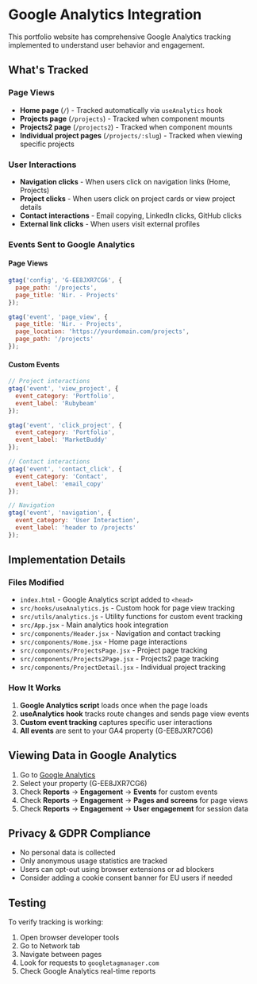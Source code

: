 # Google Analytics Integration

This portfolio website has comprehensive Google Analytics tracking implemented to understand user behavior and engagement.

## What's Tracked

### Page Views
- **Home page** (`/`) - Tracked automatically via `useAnalytics` hook
- **Projects page** (`/projects`) - Tracked when component mounts
- **Projects2 page** (`/projects2`) - Tracked when component mounts  
- **Individual project pages** (`/projects/:slug`) - Tracked when viewing specific projects

### User Interactions
- **Navigation clicks** - When users click on navigation links (Home, Projects)
- **Project clicks** - When users click on project cards or view project details
- **Contact interactions** - Email copying, LinkedIn clicks, GitHub clicks
- **External link clicks** - When users visit external profiles

### Events Sent to Google Analytics

#### Page Views
```javascript
gtag('config', 'G-EE8JXR7CG6', {
  page_path: '/projects',
  page_title: 'Nir. - Projects'
});

gtag('event', 'page_view', {
  page_title: 'Nir. - Projects',
  page_location: 'https://yourdomain.com/projects',
  page_path: '/projects'
});
```

#### Custom Events
```javascript
// Project interactions
gtag('event', 'view_project', {
  event_category: 'Portfolio',
  event_label: 'Rubybeam'
});

gtag('event', 'click_project', {
  event_category: 'Portfolio', 
  event_label: 'MarketBuddy'
});

// Contact interactions
gtag('event', 'contact_click', {
  event_category: 'Contact',
  event_label: 'email_copy'
});

// Navigation
gtag('event', 'navigation', {
  event_category: 'User Interaction',
  event_label: 'header to /projects'
});
```

## Implementation Details

### Files Modified
- `index.html` - Google Analytics script added to `<head>`
- `src/hooks/useAnalytics.js` - Custom hook for page view tracking
- `src/utils/analytics.js` - Utility functions for custom event tracking
- `src/App.jsx` - Main analytics hook integration
- `src/components/Header.jsx` - Navigation and contact tracking
- `src/components/Home.jsx` - Home page interactions
- `src/components/ProjectsPage.jsx` - Project page tracking
- `src/components/Projects2Page.jsx` - Projects2 page tracking
- `src/components/ProjectDetail.jsx` - Individual project tracking

### How It Works
1. **Google Analytics script** loads once when the page loads
2. **useAnalytics hook** tracks route changes and sends page view events
3. **Custom event tracking** captures specific user interactions
4. **All events** are sent to your GA4 property (G-EE8JXR7CG6)

## Viewing Data in Google Analytics

1. Go to [Google Analytics](https://analytics.google.com/)
2. Select your property (G-EE8JXR7CG6)
3. Check **Reports** → **Engagement** → **Events** for custom events
4. Check **Reports** → **Engagement** → **Pages and screens** for page views
5. Check **Reports** → **Engagement** → **User engagement** for session data

## Privacy & GDPR Compliance

- No personal data is collected
- Only anonymous usage statistics are tracked
- Users can opt-out using browser extensions or ad blockers
- Consider adding a cookie consent banner for EU users if needed

## Testing

To verify tracking is working:
1. Open browser developer tools
2. Go to Network tab
3. Navigate between pages
4. Look for requests to `googletagmanager.com`
5. Check Google Analytics real-time reports

